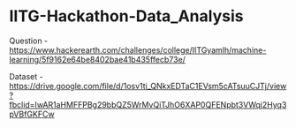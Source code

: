 # IITG-Hackathon-Data_Analysis
Question - https://www.hackerearth.com/challenges/college/IITGyamlh/machine-learning/5f9162e64be8402bae41b435ffecb73e/

Dataset - https://drive.google.com/file/d/1osv1ti_QNkxEDTaC1EVsm5cATsuuCJTj/view?fbclid=IwAR1aHMFFPBg29bbQZ5WrMvQiTJhO6XAP0QFENpbt3VWqj2Hyq3pVBfGKFCw
